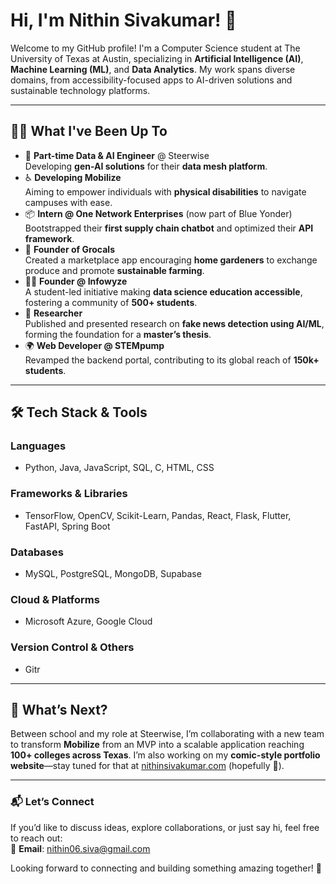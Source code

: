 # Hi, I'm Nithin Sivakumar! 👋  
Welcome to my GitHub profile! I'm a Computer Science student at The University of Texas at Austin, specializing in **Artificial Intelligence (AI)**, **Machine Learning (ML)**, and **Data Analytics**. My work spans diverse domains, from accessibility-focused apps to AI-driven solutions and sustainable technology platforms.  

---

## 👨‍💻 **What I've Been Up To**  
- 🤖 **Part-time Data & AI Engineer** @ Steerwise  
   Developing **gen-AI solutions** for their **data mesh platform**.  
- ♿ **Developing Mobilize**  
   Aiming to empower individuals with **physical disabilities** to navigate campuses with ease.  
- 📦 **Intern @ One Network Enterprises** (now part of Blue Yonder)  
   Bootstrapped their **first supply chain chatbot** and optimized their **API framework**.  
- 🌱 **Founder of Grocals**  
   Created a marketplace app encouraging **home gardeners** to exchange produce and promote **sustainable farming**.  
- 👨‍🏫 **Founder @ Infowyze**  
   A student-led initiative making **data science education accessible**, fostering a community of **500+ students**.  
- 📰 **Researcher**  
   Published and presented research on **fake news detection using AI/ML**, forming the foundation for a **master’s thesis**.  
- 🌍 **Web Developer @ STEMpump**  
   Revamped the backend portal, contributing to its global reach of **150k+ students**.  

---

## 🛠 **Tech Stack & Tools**  

### **Languages**  
- Python, Java, JavaScript, SQL, C, HTML, CSS  

### **Frameworks & Libraries**  
- TensorFlow, OpenCV, Scikit-Learn, Pandas, React, Flask, Flutter, FastAPI, Spring Boot

### **Databases**  
- MySQL, PostgreSQL, MongoDB, Supabase

### **Cloud & Platforms**  
- Microsoft Azure, Google Cloud  

### **Version Control & Others**  
- Gitr

---

## 🌟 **What’s Next?**  
Between school and my role at Steerwise, I’m collaborating with a new team to transform **Mobilize** from an MVP into a scalable application reaching **100+ colleges across Texas**. I’m also working on my **comic-style portfolio website**—stay tuned for that at [nithinsivakumar.com](http://nithinsivakumar.com) (hopefully 🤞).  

---

### 📬 **Let’s Connect**  
If you’d like to discuss ideas, explore collaborations, or just say hi, feel free to reach out:  
📧 **Email**: [nithin06.siva@gmail.com](mailto:nithin06.siva@gmail.com)  

Looking forward to connecting and building something amazing together! 🚀  
